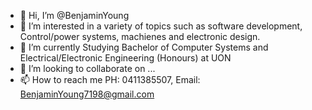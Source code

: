 - 👋 Hi, I’m @BenjaminYoung
- 👀 I’m interested in a variety of topics such as software development, Control/power systems, machienes and electronic design.
- 🌱 I’m currently Studying Bachelor of Computer Systems and Electrical/Electronic Engineering (Honours) at UON
- 💞️ I’m looking to collaborate on ...
- 📫 How to reach me  PH: 0411385507, Email: BenjaminYoung7198@gmail.com 

<!---
xXBenjaminYoungXx/xXBenjaminYoungXx is a ✨ special ✨ repository because its `README.md` (this file) appears on your GitHub profile.
You can click the Preview link to take a look at your changes.
--->
